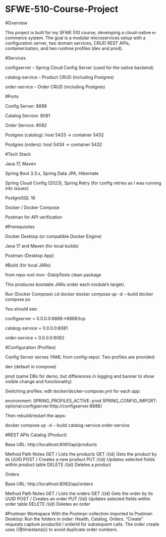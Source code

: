 # SFWE-510-Course-Project

#Overview

This project is built for my SFWE 510 course, developing a cloud-native e-commerce system. The goal is a modular microservices setup with a configuration server, two domain services, CRUD REST APIs, containerization, and two runtime profiles (dev and prod).

#Services

configserver – Spring Cloud Config Server (used for the native backend)

catalog-service – Product CRUD (including Postgres)

order-service – Order CRUD (including Postgres)

#Ports

Config Server: 8888

Catalog Service: 8081

Order Service: 8082

Postgres (catalog): host 5433 → container 5432

Postgres (orders): host 5434 → container 5432

#Tech Stack

Java 17, Maven

Spring Boot 3.3.x, Spring Data JPA, Hibernate

Spring Cloud Config (2023), Spring Retry (for config retries as I was running into issues)

PostgreSQL 16

Docker / Docker Compose

Postman for API verification

#Prerequisites

Docker Desktop (or compatible Docker Engine)

Java 17 and Maven (for local builds)

Postman (Desktop App)

#Build (for local JARs)

from repo root
mvn -DskipTests clean package


This produces bootable JARs under each module’s target/.


Run (Docker Compose)
cd docker
docker compose up -d --build
docker compose ps


You should see:

configserver = 0.0.0.0:8888->8888/tcp

catalog-service = 0.0.0.0:8081

order-service = 0.0.0.0:8082


#Configuration (Profiles)

Config Server serves YAML from config-repo/. Two profiles are provided:

dev (default in compose)

prod (same DBs for demo, but differences in logging and banner to show visible change and functionality)

Switching profiles: edit docker/docker-compose.yml for each app:

environment:
  SPRING_PROFILES_ACTIVE: prod
  SPRING_CONFIG_IMPORT: optional:configserver:http://configserver:8888/


Then rebuild/restart the apps:

docker compose up -d --build catalog-service order-service


#REST APIs
Catalog (Product)

Base URL: http://localhost:8081/api/products

Method	Path	Notes
GET	/	Lists the products
GET	/{id}	Gets the product by its UUID
POST	/	Creates a new product
PUT	/{id}	Updates selected fields within product table
DELETE	/{id}	Deletes a product

Orders

Base URL: http://localhost:8082/api/orders

Method	Path	Notes
GET	/	Lists the orders
GET	/{id}	Gets the order by its UUID
POST	/	Creates an order
PUT	/{id}	Updates selected fields within order table
DELETE	/{id}	Deletes an order

#Postman Workspace
With the Postman collection imported to Postman Desktop:
  Run the folders in order: Health, Catalog, Orders.
  “Create” requests capture productId / orderId for subsequent calls. The order create uses {{$timestamp}} to avoid duplicate order numbers.

